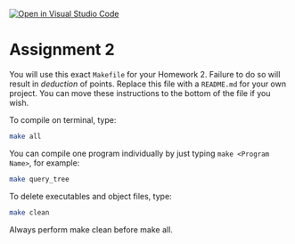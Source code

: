 [![Open in Visual Studio Code](https://classroom.github.com/assets/open-in-vscode-c66648af7eb3fe8bc4f294546bfd86ef473780cde1dea487d3c4ff354943c9ae.svg)](https://classroom.github.com/online_ide?assignment_repo_id=10187060&assignment_repo_type=AssignmentRepo)
# Assignment 2

You will use this exact `Makefile` for your Homework 2. Failure to do so will result in *deduction* of points. Replace this file with a `README.md` for your own project. You can move these instructions to the bottom of the file if you wish.

To compile on terminal, type:

```bash
make all
```

You can compile one program individually by just typing `make <Program Name>`, for example:

```bash
make query_tree
```

To delete executables and object files, type:

```bash
make clean
```

Always perform make clean before make all.
